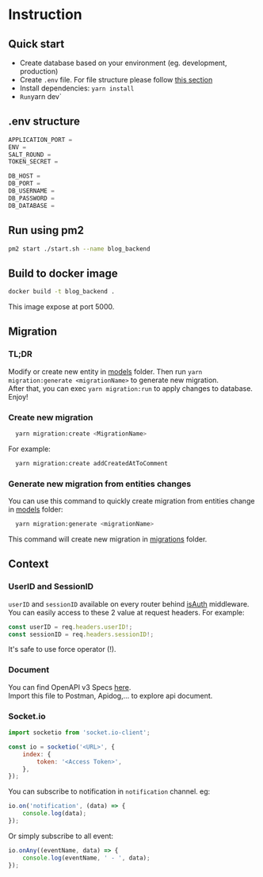 # Instruction

## Quick start

- Create database based on your environment (eg. development, production)
- Create `.env` file. For file structure please follow [this section](#env-structure)
- Install dependencies: `yarn install`
- `Run`yarn dev`

## .env structure

```js
APPLICATION_PORT =
ENV =
SALT_ROUND =
TOKEN_SECRET =

DB_HOST =
DB_PORT =
DB_USERNAME =
DB_PASSWORD =
DB_DATABASE =
```

## Run using pm2

```bash
pm2 start ./start.sh --name blog_backend
```

## Build to docker image

```bash
docker build -t blog_backend .
```

This image expose at port 5000.

## Migration

### TL;DR

Modify or create new entity in [models](./src/database/models) folder. Then run `yarn migration:generate <migrationName>` to generate new migration.  
After that, you can exec `yarn migration:run` to apply changes to database.  
Enjoy!

### Create new migration

```bash
  yarn migration:create <MigrationName>
```

For example:

```bash
  yarn migration:create addCreatedAtToComment
```

### Generate new migration from entities changes

You can use this command to quickly create migration from entities change in [models](./src/database/models) folder:

```bash
  yarn migration:generate <migrationName>
```

This command will create new migration in [migrations](./src/database/migrations) folder.

## Context

### UserID and SessionID

`userID` and `sessionID` available on every router behind [isAuth](src/middlewares/isAuth.ts) middleware. You can easily access to these 2 value at request headers.
For example:

```ts
const userID = req.headers.userID!;
const sessionID = req.headers.sessionID!;
```

It's safe to use force operator (!).

### Document

You can find OpenAPI v3 Specs [here](https://app.box.com/s/79ux7nm23iontdz9gh6xupgdpvm74xya).  
Import this file to Postman, Apidog,... to explore api document.

### Socket.io

```js
import socketio from 'socket.io-client';

const io = socketio('<URL>', {
	index: {
		token: '<Access Token>',
	},
});
```

You can subscribe to notification in `notification` channel. eg:

```js
io.on('notification', (data) => {
	console.log(data);
});
```

Or simply subscribe to all event:

```js
io.onAny((eventName, data) => {
	console.log(eventName, ' - ', data);
});
```
